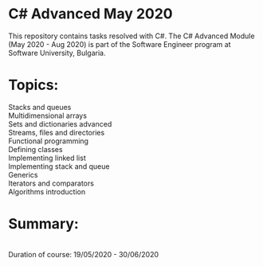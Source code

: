 # C# Advanced May 2020
This repository contains tasks resolved with C#. The C# Advanced Module (May 2020 - Aug 2020) is part of the Software Engineer program at Software University, Bulgaria.

# Topics:
Stacks and queues<br/>
Multidimensional arrays<br/>
Sets and dictionaries advanced<br/>
Streams, files and directories<br/>
Functional programming<br/>
Defining classes<br/>
Implementing linked list<br/>
Implementing stack and queue<br/>
Generics<br/>
Iterators and comparators<br/>
Algorithms introduction<br/>

# Summary:<br/>
<br/>
Duration of course: 19/05/2020 - 30/06/2020<br/>
<br/>

